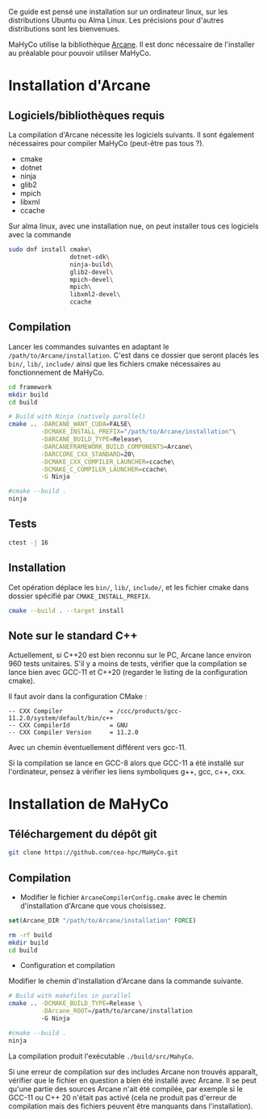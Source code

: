 Ce guide est pensé une installation sur un ordinateur linux, sur les distributions Ubuntu ou Alma Linux.
Les précisions pour d'autres distributions sont les bienvenues.

MaHyCo utilise la bibliothèque [Arcane](http://github.com/arcane-framework/framework). Il est donc nécessaire de l'installer au préalable pour pouvoir utiliser MaHyCo.

# Installation d'Arcane


## Logiciels/bibliothèques requis

La compilation d'Arcane nécessite les logiciels suivants. Il sont également nécessaires pour compiler MaHyCo (peut-être pas tous ?).

* cmake
* dotnet
* ninja
* glib2
* mpich
* libxml
* ccache

Sur alma linux, avec une installation nue, on peut installer tous ces logiciels avec la commande

```bash
sudo dnf install cmake\
                 dotnet-sdk\
                 ninja-build\
                 glib2-devel\
                 mpich-devel\
                 mpich\
                 libxml2-devel\
                 ccache
```

## Compilation

Lancer les commandes suivantes en adaptant le `/path/to/Arcane/installation`.
C'est dans ce dossier que seront placés les `bin/`, `lib/`, `include/` ainsi que les
fichiers cmake nécessaires au fonctionnement de MaHyCo.

```sh
cd framework
mkdir build
cd build
```


```bash
# Build with Ninja (natively parallel)
cmake .. -DARCANE_WANT_CUDA=FALSE\
         -DCMAKE_INSTALL_PREFIX="/path/to/Arcane/installation"\
         -DARCANE_BUILD_TYPE=Release\
         -DARCANEFRAMEWORK_BUILD_COMPONENTS=Arcane\
         -DARCCORE_CXX_STANDARD=20\
         -DCMAKE_CXX_COMPILER_LAUNCHER=ccache\
         -DCMAKE_C_COMPILER_LAUNCHER=ccache\
         -G Ninja

#cmake --build .
ninja
```

## Tests

```bash
ctest -j 16
```

## Installation

Cet opération déplace les `bin/`, `lib/`, `include/`, et les fichier cmake dans dossier
spécifié par `CMAKE_INSTALL_PREFIX`.

```bash
cmake --build . --target install
```

## Note sur le standard C++

Actuellement, si C++20 est bien reconnu sur le PC, Arcane lance environ 960 tests unitaires. S'il y a moins de tests, vérifier que la compilation se lance bien avec GCC-11 et C++20 (regarder le listing de la configuration cmake).

Il faut avoir dans la configuration CMake :

```
-- CXX Compiler             = /ccc/products/gcc-11.2.0/system/default/bin/c++
-- CXX CompilerId           = GNU
-- CXX Compiler Version     = 11.2.0
```
Avec un chemin éventuellement différent vers gcc-11.

Si la compilation se lance en GCC-8 alors que GCC-11 a été installé sur l'ordinateur, pensez à vérifier les liens symboliques g++, gcc, c++, cxx.


# Installation de MaHyCo


## Téléchargement du dépôt git

```bash
git clone https://github.com/cea-hpc/MaHyCo.git
```

## Compilation

- Modifier le fichier `ArcaneCompilerConfig.cmake` avec le chemin d'installation d'Arcane que vous choisissez.

```cmake
set(Arcane_DIR "/path/to/Arcane/installation" FORCE)
```

```bash
rm -rf build
mkdir build
cd build
```

- Configuration et compilation

Modifier le chemin d'installation d'Arcane dans la commande suivante.

```bash
# Build with makefiles in parallel
cmake .. -DCMAKE_BUILD_TYPE=Release \
         -DArcane_ROOT=/path/to/arcane/installation
         -G Ninja

#cmake --build .
ninja
```

La compilation produit l'exécutable `./build/src/MahyCo`.

Si une erreur de compilation sur des includes Arcane non trouvés apparaît, vérifier que le fichier en question a bien été installé avec Arcane. Il se peut qu'une partie des sources Arcane n'ait été compilée, par exemple si le GCC-11 ou C++ 20 n'était pas activé (cela ne produit pas d'erreur de compilation mais des fichiers peuvent être manquants dans l'installation).

